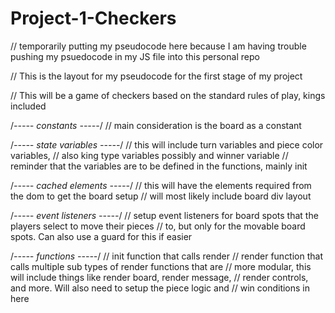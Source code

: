 # Project-1-Checkers

// temporarily putting my pseudocode here because I am having trouble pushing my psuedocode in my JS file into this personal repo

// This is the layout for my pseudocode for the first stage of my project

// This will be a game of checkers based on the standard rules of play, kings included

/*----- constants -----*/
// main consideration is the board as a constant

/*----- state variables -----*/
// this will include turn variables and piece color variables, 
// also king type variables possibly and winner variable
// reminder that the variables are to be defined in the functions, mainly init

/*----- cached elements  -----*/
// this will have the elements required from the dom to get the board setup
// will most likely include board div layout

/*----- event listeners -----*/
// setup event listeners for board spots that the players select to move their pieces
// to, but only for the movable board spots. Can also use a guard for this if easier

/*----- functions -----*/
// init function that calls render
// render function that calls multiple sub types of render functions that are
// more modular, this will include things like render board, render message,
// render controls, and more. Will also need to setup the piece logic and 
// win conditions in here
